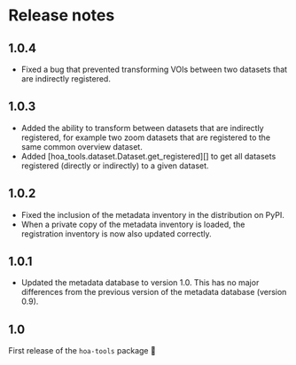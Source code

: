 # Release notes

## 1.0.4

- Fixed a bug that prevented transforming VOIs between two datasets that
  are indirectly registered.

## 1.0.3

- Added the ability to transform between datasets that are indirectly registered,
  for example two zoom datasets that are registered to the same common overview dataset.
- Added [hoa_tools.dataset.Dataset.get_registered][] to get all datasets registered
  (directly or indirectly) to a given dataset.

## 1.0.2

- Fixed the inclusion of the metadata inventory in the distribution on PyPI.
- When a private copy of the metadata inventory is loaded, the registration
  inventory is now also updated correctly.

## 1.0.1

- Updated the metadata database to version 1.0. This has no major differences
  from the previous version of the metadata database (version 0.9).

## 1.0

First release of the `hoa-tools` package 🚀
